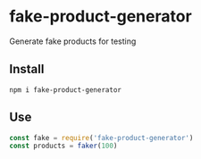# fake-product-generator
Generate fake products for testing

## Install

`npm i fake-product-generator`

## Use

```javascript
const fake = require('fake-product-generator')
const products = faker(100)
```

